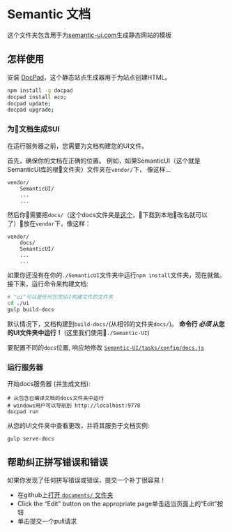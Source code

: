 # Semantic 文档

这个文件夹包含用于为[semantic-ui.com](http://www.semantic-ui.com)生成静态网站的模板

## 怎样使用


安装 [DocPad](http://github.com/docpad/docpad)，这个静态站点生成器用于为站点创建HTML。
```bash
npm install -g docpad
docpad install eco;
docpad update; 
docpad upgrade;
```

### 为文档生成SUI

在运行服务器之前，您需要为文档构建您的UI文件。

首先，确保你的文档在正确的位置。
例如，如果SemanticUI（这个就是SemanticUI库的根文件夹）文件夹在`vendor/`下， 像这样...

    vendor/
        SemanticUI/
        ...
        ...

然后你需要把`docs/`（这个docs文件夹是[这个](https://github.com/Semantic-Org/Semantic-UI-Docs)，下载到本地改名就可以了）放在`vendor`下，像这样：

    vendor/
        docs/
        SemanticUI/
        ...
        ...

如果你还没有在你的`./SemanticUI`文件夹中运行`npm install`文件夹，现在就做。接下来，运行命令来构建文档:

```bash
# "ui"可以是任何包含SUI构建文件的文件夹
cd ./ui
gulp build-docs
```

默认情况下，文档构建到`build-docs/`(从相邻的文件夹`docs/`)。
**命令行 _必须_ 从您的UI文件夹中运行！** (这里我们使用`./Semantic-UI`) 

要配置不同的`docs`位置, 响应地修改 [ `Semantic-UI/tasks/config/docs.js`](https://github.com/Semantic-Org/Semantic-UI/blob/master/tasks/config/docs.js)


### 运行服务器

开始docs服务器 (并生成文档):

```bash
# 从包含已编译文档的docs文件夹中运行
# windows用户可以导航到 http://localhost:9778
docpad run
```


从您的UI文件夹中查看更改，并将其服务于文档实例:

```
gulp serve-docs
```


## 帮助纠正拼写错误和错误

如果你发现了任何拼写错误或错误，提交一个补丁很容易！
- 在github上[打开 `documents/` 文件夹](https://github.com/Semantic-Org/Semantic-UI-Docs/tree/master/server/documents)
- Click the “Edit” button on the appropriate page单击适当页面上的“Edit”按钮
- 单击提交一个pull请求

